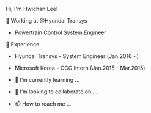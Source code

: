 Hi, I'm Hwichan Lee!

👋 Working at @Hyundai Transys
- Powertrain Control System Engineer

👀 Experience
- Hyundai Transys - System Engineer (Jan.2016 ~)
- Microsoft Korea - CCG Intern (Jan.2015 - Mar.2015)

- 🌱 I’m currently learning ...
- 💞️ I’m looking to collaborate on ...
- 📫 How to reach me ...

<!---
Roasted-Almonds/Roasted-Almonds is a ✨ special ✨ repository because its `README.md` (this file) appears on your GitHub profile.
You can click the Preview link to take a look at your changes.
--->
